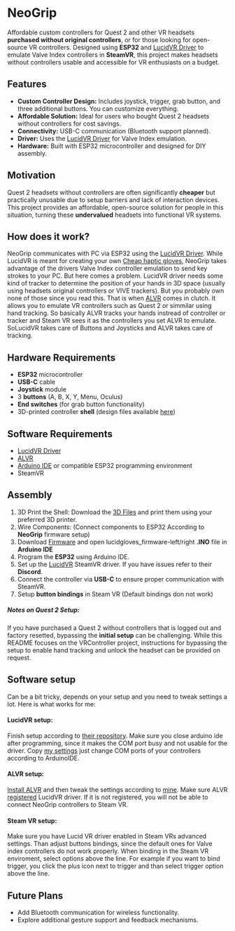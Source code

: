# NeoGrip
Affordable custom controllers for Quest 2 and other VR headsets **purchased without original controllers**, or for those looking for open-source VR controllers. Designed using **ESP32** and [LucidVR Driver](https://github.com/LucidVR/opengloves-driver "LucidVR Driver") to emulate Valve Index controllers in **SteamVR**, this project makes headsets without controllers usable and accessible for VR enthusiasts on a budget.

## Features
- **Custom Controller Design:** Includes joystick, trigger, grab button, and three additional buttons. You can customize everything.
- **Affordable Solution:** Ideal for users who bought Quest 2 headsets without controllers for cost savings.
- **Connectivity:** USB-C communication (Bluetooth support planned).
- **Driver:** Uses the [LucidVR Driver](https://github.com/LucidVR/opengloves-driver "LucidVR Driver") for Valve Index emulation.
- **Hardware:** Built with ESP32 microcontroller and designed for DIY assembly.

## Motivation
Quest 2 headsets without controllers are often significantly **cheaper** but practically unusable due to setup barriers and lack of interaction devices. This project provides an affordable, open-source solution for people in this situation, turning these **undervalued** headsets into functional VR systems.

## How does it work?
NeoGrip communicates with PC via ESP32 using the [LucidVR Driver](https://github.com/LucidVR/opengloves-driver "LucidVR"). While LucidVR is meant for creating your own [Cheap haptic gloves](https://github.com/LucidVR/lucidgloves "Cheap haptic gloves"), NeoGrip takes advantage of the drivers Valve Index controller emulation to send key strokes to your PC. But here comes a problem. LucidVR driver needs some kind of tracker to determine the position of your hands in 3D space (usually using headsets original controllers or VIVE trackers). But you probably own none of those since you read this. That is when [ALVR](https://github.com/alvr-org/ALVR "ALVR") comes in clutch. It allows you to emulate VR controllers such as Quest 2 or simmilar using hand tracking. So basically ALVR tracks your hands instread of controller or tracker and Steam VR sees it as the controllers you set ALVR to emulate.  SoLucidVR takes care of Buttons and Joysticks and ALVR takes care of tracking.

## Hardware Requirements
- **ESP32** microcontroller
- **USB-C** cable
- **Joystick** module
- 3 **buttons** (A, B, X, Y, Menu, Oculus)
- **End switches** (for grab button functionality)
- 3D-printed controller **shell** (design files available [here](https://github.com/AthemiS13/NeoGrip/tree/main/3D-Files "here"))

## Software Requirements
- [LucidVR Driver](https://github.com/LucidVR/opengloves-driver "LucidVR Driver")
- [ALVR](https://github.com/alvr-org/ALVR "ALVR")
- [Arduino IDE](https://www.arduino.cc/en/software "Arduino IDE") or compatible ESP32 programming environment
- SteamVR

## Assembly
1. 3D Print the Shell: Download the [3D Files](https://github.com/AthemiS13/NeoGrip/tree/main/3D-Files "here") and print them using your preferred 3D printer.
2. Wire Components: (Connect components to ESP32 According to **NeoGrip** firmware setup)
3. Download [Firmware](https://github.com/AthemiS13/NeoGrip/tree/main/VR-Firmware "Firmware") and open lucidgloves_firmware-left/right **.INO** file in **Arduino IDE**
4. Program the **ESP32** using Arduino IDE.
5. Set up the [LucidVR](https://github.com/LucidVR/opengloves-driver "LucidVR") SteamVR driver. If you have issues refer to their **Discord**.
6. Connect the controller via **USB-C** to ensure proper communication with SteamVR.
7. Setup **button bindings** in Steam VR (Default bindings don not work)

##### Notes on Quest 2 Setup:
If you have purchased a Quest 2 without controllers that is logged out and factory resetted, bypassing the **initial setup** can be challenging. While this README focuses on the VRController project, instructions for bypassing the setup to enable hand tracking and unlock the headset can be provided on request.
## Software setup
Can be a bit tricky, depends on your setup and you need to tweak settings a lot. Here is what works for me:

#### LucidVR setup:
Finish setup according to [their repository](https://github.com/LucidVR/lucidgloves "their repository"). Make sure you close arduino ide after programming, since it makes the COM port busy and not usable for the driver. Copy [my settings](https://github.com/AthemiS13/NeoGrip/tree/main/Config/LucidVR-Driver "my settings") just change COM ports of your controllers according to ArduinoIDE.

#### ALVR setup:
[Install ALVR](https://github.com/alvr-org/ALVR/wiki/Installation-guide) and then tweak the settings according to [mine](https://github.com/AthemiS13/NeoGrip/tree/main/Config/ALVR "mine"). Make sure ALVR [registered](https://github.com/AthemiS13/NeoGrip/blob/main/Config/ALVR/ALVRSETUP5.png "registered") LucidVR driver. If it is not registered, you will not be able to connect NeoGrip controllers to Steam VR.

#### Steam VR setup:
Make sure you have Lucid VR driver enabled in Steam VRs advanced settings. Than adjust buttons bindings, since the default ones for Valve index controllers do not work properly. When binding in the Steam VR enviroment, select options above the line. For example if you want to bind trigger, you click the plus icon next to trigger and than select trigger option above the line.

## Future Plans
- Add Bluetooth communication for wireless functionality.
- Explore additional gesture support and feedback mechanisms.
